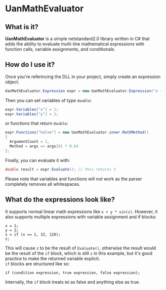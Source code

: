 # UanMathEvaluator
## What is it?
**UanMathEvaluator** is a simple netstandard2.0 library written in C# that adds the ability to evaluate multi-line mathematical expressions with function calls, variable assignments, and conditionals.  
## How do I use it?
Once you're referincing the DLL in your project, simply create an expression object:
```C#
UanMathEvaluator.Expression expr = new UanMathEvaluator.Expression("x + y");
```
Then you can set variables of type `double`:
```C#
expr.Variables["x"] = 1;
expr.Variables["y"] = 2;
```
or functions that return `double`:
```C#
expr.Functions["halve"] = new UanMathEvaluator.inner.MathMethod()
{
  ArgumentCount = 1,
  Method = args => args[0] * 0.5d
};
```
Finally, you can evaluate it with:
```C#
double result = expr.Evaluate(); // this returns 3 
```
Please note that variables and functions will not work as the parser completely removes all whitespaces.  
## What do the expressions look like?
It supports normal linear math expressions like `x + y * sin(z)`.
However, it also supports multiple expressions with variable assignment and if blocks:
```
x = 1;
y = 2;
x = if (x == 1, 32, 128);
z;
```
This will cause `z` to be the result of `Evaluate()`, otherwise the result would be the result of the `if` block, which is still `z` in this example, but it's good practice to make the returned variable explicit.  
`if` blocks are structured like so:
```
if (condition expression, true expression, false expression);
```
Internally, the `if` block treats `0d` as false and anything else as true.
